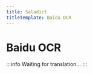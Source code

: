 ```yaml
---
title: Saladict
titleTemplate: Baidu OCR
---
```


# Baidu OCR

:::info
Waiting for translation...
:::
